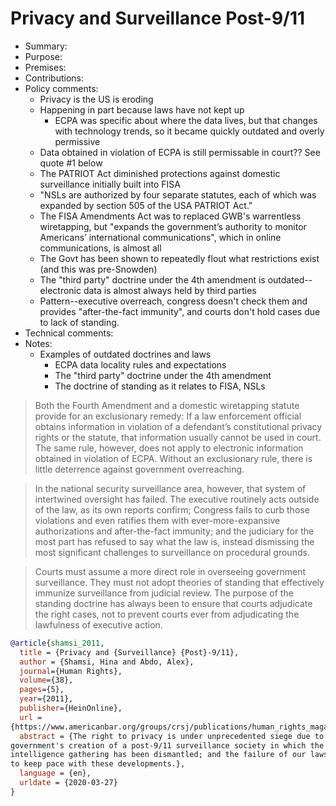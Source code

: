 # Privacy and Surveillance Post-9/11

- Summary:
- Purpose:
- Premises:
- Contributions:
- Policy comments:
  - Privacy is the US is eroding
  - Happening in part because laws have not kept up
    - ECPA was specific about where the data lives, but that changes with technology trends, so it became quickly
        outdated and overly permissive
  - Data obtained in violation of ECPA is still permissable in court?? See quote #1 below
  - The PATRIOT Act diminished protections against domestic surveillance initially built into FISA
  - "NSLs are authorized by four separate statutes, each of which was expanded by section 505 of the USA PATRIOT Act."
  - The FISA Amendments Act was to replaced GWB's warrentless wiretapping, but "expands the government’s authority to
      monitor Americans’ international communications", which in online communications, is almost all
  - The Govt has been shown to repeatedly flout what restrictions exist (and this was pre-Snowden)
  - The "third party" doctrine under the 4th amendment is outdated--electronic data is almost always held by third
      parties
  - Pattern--executive overreach, congress doesn't check them and provides "after-the-fact immunity", and courts don't
      hold cases due to lack of standing.
- Technical comments:
- Notes:
  - Examples of outdated doctrines and laws
    - ECPA data locality rules and expectations
    - The "third party" doctrine under the 4th amendment
    - The doctrine of standing as it relates to FISA, NSLs

>Both the Fourth Amendment and a domestic wiretapping statute provide for an exclusionary remedy: If a law enforcement
official obtains information in violation of a defendant’s constitutional privacy rights or the statute, that
information usually cannot be used in court. The same rule, however, does not apply to electronic information obtained
in violation of ECPA. Without an exclusionary rule, there is little deterrence against government overreaching.

>In the national security surveillance area, however, that system of intertwined oversight has failed. The executive
routinely acts outside of the law, as its own reports confirm; Congress fails to curb those violations and even ratifies
them with ever-more-expansive authorizations and after-the-fact immunity; and the judiciary for the most part has
refused to say what the law is, instead dismissing the most significant challenges to surveillance on procedural
grounds.

>Courts must assume a more direct role in overseeing government surveillance. They must not adopt theories of standing
that effectively immunize surveillance from judicial review. The purpose of the standing doctrine has always been to
ensure that courts adjudicate the right cases, not to prevent courts ever from adjudicating the lawfulness of executive
action.

```bib
@article{shamsi_2011,
  title = {Privacy and {Surveillance} {Post}-9/11},
  author = {Shamsi, Hina and Abdo, Alex},
  journal={Human Rights},
  volume={38},
  pages={5},
  year={2011},
  publisher={HeinOnline},
  url =
{https://www.americanbar.org/groups/crsj/publications/human_rights_magazine_home/human_rights_vol38_2011/human_rights_winter2011/privacy_and_surveillance_post_9-11/},
  abstract = {The right to privacy is under unprecedented siege due to a perfect storm: a technological revolution; the
government's creation of a post-9/11 surveillance society in which the long-standing "wall" between surveillance and
intelligence gathering has been dismantled; and the failure of our laws, oversight mechanisms, and judicial doctrines
to keep pace with these developments.},
  language = {en},
  urldate = {2020-03-27}
}
```
